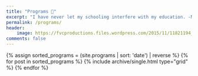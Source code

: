 ```yaml
---
title: "Programs 🚀"
excerpt: "I have never let my schooling interfere with my education. -Mark Twain"
permalink: /programs/
header:
    image: https://fvcproductions.files.wordpress.com/2015/11/11821194_439697182900579_299304949_n-1-e1457320708289.jpg
comments: false
---
```


<div class="grid__wrapper">
    {% assign sorted_programs = (site.programs | sort: 'date') | reverse %}
    {% for post in sorted_programs %}
        {% include archive/single.html type="grid" %}
    {% endfor %}
</div>